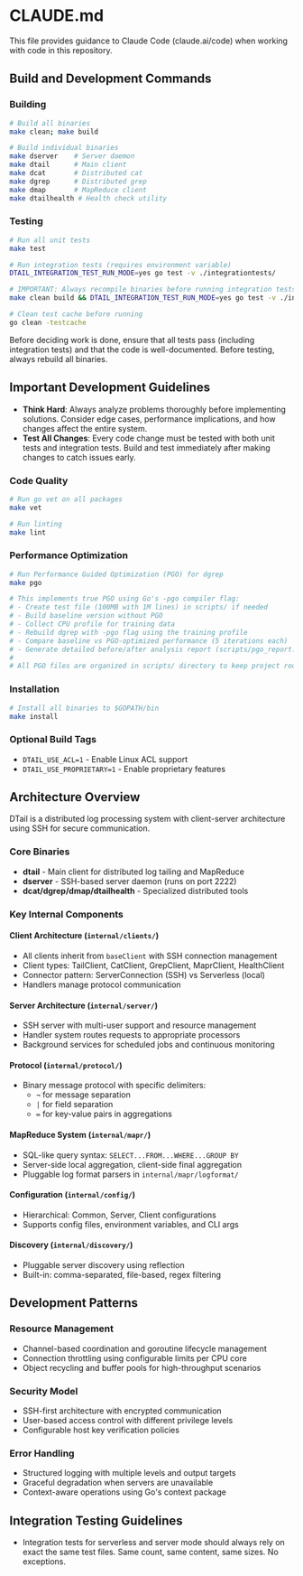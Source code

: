 # CLAUDE.md

This file provides guidance to Claude Code (claude.ai/code) when working with code in this repository.

## Build and Development Commands

### Building
```bash
# Build all binaries
make clean; make build

# Build individual binaries
make dserver    # Server daemon
make dtail      # Main client
make dcat       # Distributed cat
make dgrep      # Distributed grep  
make dmap       # MapReduce client
make dtailhealth # Health check utility
```

### Testing
```bash
# Run all unit tests
make test

# Run integration tests (requires environment variable)
DTAIL_INTEGRATION_TEST_RUN_MODE=yes go test -v ./integrationtests/

# IMPORTANT: Always recompile binaries before running integration tests
make clean build && DTAIL_INTEGRATION_TEST_RUN_MODE=yes go test -v ./integrationtests/

# Clean test cache before running
go clean -testcache
```

Before deciding work is done, ensure that all tests pass (including integration tests) and that the code is well-documented. Before testing, always rebuild all binaries.

## Important Development Guidelines

- **Think Hard**: Always analyze problems thoroughly before implementing solutions. Consider edge cases, performance implications, and how changes affect the entire system.
- **Test All Changes**: Every code change must be tested with both unit tests and integration tests. Build and test immediately after making changes to catch issues early.

### Code Quality
```bash
# Run go vet on all packages
make vet

# Run linting
make lint
```

### Performance Optimization
```bash
# Run Performance Guided Optimization (PGO) for dgrep
make pgo

# This implements true PGO using Go's -pgo compiler flag:
# - Create test file (100MB with 1M lines) in scripts/ if needed
# - Build baseline version without PGO
# - Collect CPU profile for training data
# - Rebuild dgrep with -pgo flag using the training profile
# - Compare baseline vs PGO-optimized performance (5 iterations each)
# - Generate detailed before/after analysis report (scripts/pgo_report.txt)
# 
# All PGO files are organized in scripts/ directory to keep project root clean
```

### Installation
```bash
# Install all binaries to $GOPATH/bin
make install
```

### Optional Build Tags
- `DTAIL_USE_ACL=1` - Enable Linux ACL support  
- `DTAIL_USE_PROPRIETARY=1` - Enable proprietary features

## Architecture Overview

DTail is a distributed log processing system with client-server architecture using SSH for secure communication.

### Core Binaries
- **dtail** - Main client for distributed log tailing and MapReduce
- **dserver** - SSH-based server daemon (runs on port 2222)
- **dcat/dgrep/dmap/dtailhealth** - Specialized distributed tools

### Key Internal Components

#### Client Architecture (`internal/clients/`)
- All clients inherit from `baseClient` with SSH connection management
- Client types: TailClient, CatClient, GrepClient, MaprClient, HealthClient
- Connector pattern: ServerConnection (SSH) vs Serverless (local)
- Handlers manage protocol communication

#### Server Architecture (`internal/server/`) 
- SSH server with multi-user support and resource management
- Handler system routes requests to appropriate processors
- Background services for scheduled jobs and continuous monitoring

#### Protocol (`internal/protocol/`)
- Binary message protocol with specific delimiters:
  - `¬` for message separation
  - `|` for field separation
  - `≔` for key-value pairs in aggregations

#### MapReduce System (`internal/mapr/`)
- SQL-like query syntax: `SELECT...FROM...WHERE...GROUP BY`
- Server-side local aggregation, client-side final aggregation
- Pluggable log format parsers in `internal/mapr/logformat/`

#### Configuration (`internal/config/`)
- Hierarchical: Common, Server, Client configurations
- Supports config files, environment variables, and CLI args

#### Discovery (`internal/discovery/`)
- Pluggable server discovery using reflection
- Built-in: comma-separated, file-based, regex filtering

## Development Patterns

### Resource Management
- Channel-based coordination and goroutine lifecycle management
- Connection throttling using configurable limits per CPU core
- Object recycling and buffer pools for high-throughput scenarios

### Security Model
- SSH-first architecture with encrypted communication
- User-based access control with different privilege levels
- Configurable host key verification policies

### Error Handling
- Structured logging with multiple levels and output targets
- Graceful degradation when servers are unavailable
- Context-aware operations using Go's context package

## Integration Testing Guidelines

- Integration tests for serverless and server mode should always rely on exact the same test files. Same count, same content, same sizes. No exceptions.